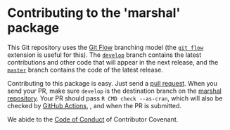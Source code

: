 
# Contributing to the 'marshal' package

This Git repository uses the [Git Flow](https://nvie.com/posts/a-successful-git-branching-model/) branching model (the [`git flow`](https://github.com/petervanderdoes/gitflow-avh) extension is useful for this).  The [`develop`](https://github.com/HenrikBengtsson/marshal/tree/develop) branch contains the latest contributions and other code that will appear in the next release, and the [`master`](https://github.com/HenrikBengtsson/marshal) branch contains the code of the latest release.

Contributing to this package is easy.  Just send a [pull request](https://help.github.com/articles/using-pull-requests/).  When you send your PR, make sure `develop` is the destination branch on the [marshal repository](https://github.com/HenrikBengtsson/marshal).  Your PR should pass `R CMD check --as-cran`, which will also be checked by  <a href="https://github.com/HenrikBengtsson/marshal/actions?query=workflow%3AR-CMD-check">GitHub Actions</a>, , and  when the PR is submitted.

We abide to the [Code of Conduct](https://www.contributor-covenant.org/version/2/0/code_of_conduct/) of Contributor Covenant.
